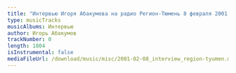 ```yaml
---
title: "Интервью Игоря Абакумова на радио Регион-Тюмень 8 февраля 2001 г."
type: musicTracks
musicAlbums: Интервью
author: Игорь Абакумов
trackNumber: 0
length: 1804
isInstrumental: false
mediaFileUrl: /download/music/misc/2001-02-08_interview_region-tyumen.mp3
---
```



